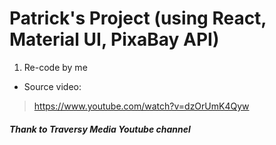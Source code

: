 # Patrick's Project (using React, Material UI, PixaBay API)

1. Re-code by me

- Source video:

> https://www.youtube.com/watch?v=dzOrUmK4Qyw

##### Thank to Traversy Media Youtube channel
